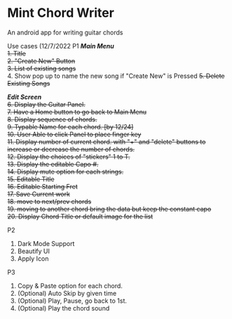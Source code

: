 # Mint Chord Writer
 An android app for writing guitar chords


Use cases (12/7/2022
P1
***Main Menu***  
~~1. Title~~  
~~2. "Create New" Button~~  
~~3. List of existing songs~~  
4. Show pop up to name the new song if "Create New" is Pressed
~~5. Delete Existing Songs~~  
  
***Edit Screen***  
~~6. Display the Guitar Panel.~~  
~~7. Have a Home button to go back to Main Menu~~  
~~8. Display sequence of chords.~~   
~~9. Typable Name for each chord. [by 12/24]~~  
~~10. User Able to click Panel to place finger key~~  
~~11. Display number of current chord. with "+" and "delete" buttons to increase or decrease the number of chords.~~  
~~12. Display the choices of "stickers" 1 to T.~~  
~~13. Display the editable Capo #.~~  
~~14. Display mute option for each strings.~~  
~~15. Editable Title~~  
~~16. Editable Starting Fret~~  
~~17. Save Current work~~  
~~18. move to next/prev chords~~  
~~19. moving to another chord bring the data but keep the constant capo~~  
~~20. Display Chord Title or default image for the list~~  

P2  
1. Dark Mode Support  
2. Beautify UI  
3. Apply Icon

P3 
1. Copy & Paste option for each chord.
2. (Optional) Auto Skip by given time  
3. (Optional) Play, Pause, go back to 1st.  
4. (Optional) Play the chord sound  
